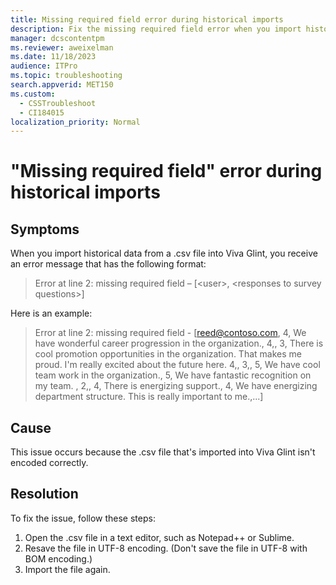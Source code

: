 ```yaml
---
title: Missing required field error during historical imports
description: Fix the missing required field error when you import historical data in Viva Glint.
manager: dcscontentpm
ms.reviewer: aweixelman
ms.date: 11/18/2023
audience: ITPro
ms.topic: troubleshooting
search.appverid: MET150
ms.custom: 
  - CSSTroubleshoot
  - CI184015
localization_priority: Normal
---
```


# "Missing required field" error during historical imports

## Symptoms

When you import historical data from a .csv file into Viva Glint, you receive an error message that has the following format:

> Error at line 2: missing required field – [\<user\>, \<responses to survey questions\>]

Here is an example:

> Error at line 2: missing required field - [reed@contoso.com, 4, We have wonderful career progression in the organization., 4,, 3, There is cool promotion opportunities in the organization. That makes me proud. I'm really excited about the future here. 4,, 3,, 5, We have cool team work in the organization., 5, We have fantastic recognition on my team. , 2,, 4, There is energizing support., 4, We have energizing department structure. This is really important to me.,...]

## Cause

This issue occurs because the .csv file that's imported into Viva Glint isn't encoded correctly.

## Resolution

To fix the issue, follow these steps:

1. Open the .csv file in a text editor, such as Notepad++ or Sublime.
1. Resave the file in UTF-8 encoding. (Don't save the file in UTF-8 with BOM encoding.)
1. Import the file again.
